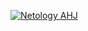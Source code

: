 [![Netology AHJ](https://github.com/MiXACT/animation/actions/workflows/web.yml/badge.svg)](https://github.com/MiXACT/animation/actions/workflows/web.yml)